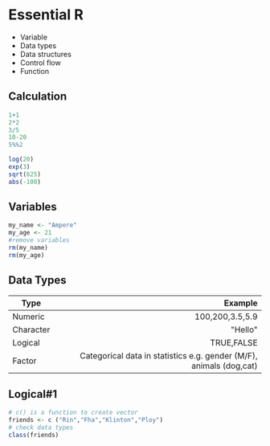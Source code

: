 # Essential R
* Variable
* Data types
* Data structures
* Control flow
* Function
## Calculation
```r
1+1
2*2
3/5
10-20
5%%2

log(20)
exp(3)
sqrt(625)
abs(-100)
```
## Variables
``` r
my_name <- "Ampere"
my_age <- 21
#remove variables
rm(my_name)
rm(my_age)
```

## Data Types
|Type|Example|
|----|------:|
|Numeric| 100,200,3.5,5.9|
|Character| "Hello"|
|Logical| TRUE,FALSE|
|Factor|Categorical data in statistics e.g. gender (M/F), animals (dog,cat)|

## Logical#1
```r
# c() is a function to create vector
friends <- c ("Rin","Fha","Klinton","Ploy")
# check data types
class(friends)